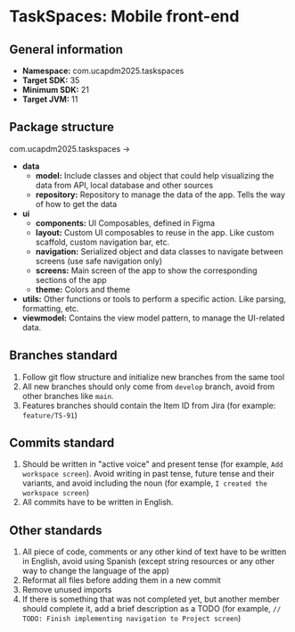 # TaskSpaces: Mobile front-end

## General information
- **Namespace:** com.ucapdm2025.taskspaces
- **Target SDK:** 35
- **Minimum SDK:** 21
- **Target JVM:** 11

## Package structure
com.ucapdm2025.taskspaces ->
- **data**
  - **model:** Include classes and object that could help visualizing the data from API, local database and other sources
  - **repository:** Repository to manage the data of the app. Tells the way of how to get the data
- **ui**
  - **components:** UI Composables, defined in Figma
  - **layout:** Custom UI composables to reuse in the app. Like custom scaffold, custom navigation bar, etc.
  - **navigation:** Serialized object and data classes to navigate between screens (use safe navigation only)
  - **screens:** Main screen of the app to show the corresponding sections of the app
  - **theme:** Colors and theme
- **utils:** Other functions or tools to perform a specific action. Like parsing, formatting, etc.
- **viewmodel:** Contains the view model pattern, to manage the UI-related data.

## Branches standard
1. Follow git flow structure and initialize new branches from the same tool
2. All new branches should only come from `develop` branch, avoid from other branches like `main`.
3. Features branches should contain the Item ID from Jira (for example: `feature/TS-91`)

## Commits standard
1. Should be written in "active voice" and present tense (for example, `Add workspace screen`). Avoid writing in past tense, future tense and their variants, and avoid including the noun (for example, `I created the workspace screen`)
2. All commits have to be written in English.

## Other standards
1. All piece of code, comments or any other kind of text have to be written in English, avoid using Spanish (except string resources or any other way to change the language of the app)
2. Reformat all files before adding them in a new commit
3. Remove unused imports
4. If there is something that was not completed yet, but another member should complete it, add a brief description as a TODO (for example, `// TODO: Finish implementing navigation to Project screen`)
